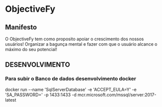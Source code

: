 # ObjectiveFy

## Manifesto
O ObjectiveFy tem como proposito apoiar o crescimento dos nossos usuários! Organizar a bagunça mental e fazer com que o usuário alcance o máximo do seu potencial!

## DESENVOLVIMENTO

### Para subir o Banco de dados desenvolvimento docker
docker run --name 'SqlServerDatabase' -e 'ACCEPT_EULA=Y' -e 'SA_PASSWORD=<Password>' -p 1433:1433 -d mcr.microsoft.com/mssql/server:2017-latest